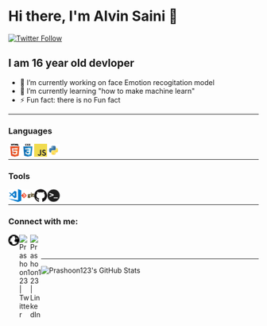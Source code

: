 # Hi there, I'm Alvin Saini 👋 

[![Twitter Follow](https://img.shields.io/twitter/follow/imalvinsaini?color=1DA1F2&logo=twitter&style=for-the-badge)](https://twitter.com/intent/follow?original_referer=https%3A%2F%2Ftwitter-clone-abc.web.app%2F&ref_src=twsrc%5Etfw&region=follow_link&screen_name=imalvinsaini&tw_p=followbutton)

## I am 16 year old devloper

- 🔭 I’m currently working on face Emotion recogitation model
- 🌱 I’m currently learning "how to make machine learn"
- ⚡ Fun fact: there is no Fun fact

<hr>

### Languages 

<img align="left" alt="HTML5" width="26px" src="https://raw.githubusercontent.com/github/explore/80688e429a7d4ef2fca1e82350fe8e3517d3494d/topics/html/html.png" />
<img align="left" alt="CSS3" width="26px" src="https://raw.githubusercontent.com/github/explore/80688e429a7d4ef2fca1e82350fe8e3517d3494d/topics/css/css.png" />
<img align="left" alt="JavaScript" width="26px" src="https://raw.githubusercontent.com/github/explore/80688e429a7d4ef2fca1e82350fe8e3517d3494d/topics/javascript/javascript.png" />
<img align="left" alt="Python" width="26px" src="https://raw.githubusercontent.com/github/explore/80688e429a7d4ef2fca1e82350fe8e3517d3494d/topics/python/python.png" />

<br>

<hr>

### Tools
<img align="left" alt="Visual Studio Code" width="26px" src="https://raw.githubusercontent.com/github/explore/80688e429a7d4ef2fca1e82350fe8e3517d3494d/topics/visual-studio-code/visual-studio-code.png" />
<img align="left" alt="Git" width="26px" src="https://raw.githubusercontent.com/github/explore/80688e429a7d4ef2fca1e82350fe8e3517d3494d/topics/git/git.png" />
<img align="left" alt="GitHub" width="26px" src="https://raw.githubusercontent.com/github/explore/78df643247d429f6cc873026c0622819ad797942/topics/github/github.png" />
<img align="left" alt="Terminal" width="26px" src="https://raw.githubusercontent.com/github/explore/80688e429a7d4ef2fca1e82350fe8e3517d3494d/topics/terminal/terminal.png" />
<br>

<hr>

### Connect with me:

[<img align="left" alt="prashoon-portfolio.netlify.app" width="22px" src="https://raw.githubusercontent.com/iconic/open-iconic/master/svg/globe.svg" />][portfolio-website]
[<img align="left" alt="Prashoon123 | Twitter" width="22px" src="https://cdn.jsdelivr.net/npm/simple-icons@v3/icons/twitter.svg" />][twitter]
[<img align="left" alt="Prashoon123 | LinkedIn" width="22px" src="https://cdn.jsdelivr.net/npm/simple-icons@v3/icons/linkedin.svg" />][linkedin]

<br><br>

<hr>

<img align="left" alt="Prashoon123's GitHub Stats" src="https://github-readme-stats.codestackr.vercel.app/api?username=CodeWithAlvin&show_icons=true&hide_border=true" />

[portfolio-website]: https://alvinsaini.herokuapp.com/
[twitter]: https://twitter.com/@imalvinsaini
[linkedin]: https://www.linkedin.com/in/imalvinsaini/

